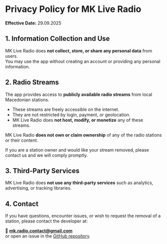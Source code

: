 # Privacy Policy for MK Live Radio

**Effective Date:** 29.09.2025  

## 1. Information Collection and Use
MK Live Radio does **not collect, store, or share any personal data** from users.  
You may use the app without creating an account or providing any personal information.

## 2. Radio Streams
The app provides access to **publicly available radio streams** from local Macedonian stations.  

- These streams are freely accessible on the internet.  
- They are not restricted by login, payment, or geolocation.  
- MK Live Radio does **not host, modify, or monetize** any of these streams.  

MK Live Radio **does not own or claim ownership** of any of the radio stations or their content.  

If you are a station owner and would like your stream removed, please contact us and we will comply promptly.

## 3. Third-Party Services
MK Live Radio does **not use any third-party services** such as analytics, advertising, or tracking libraries.

## 4. Contact
If you have questions, encounter issues, or wish to request the removal of a station, please contact the developer at:

📧 **mk.radio.contact@gmail.com**  
or open an issue in the [GitHub repository](../../issues).
